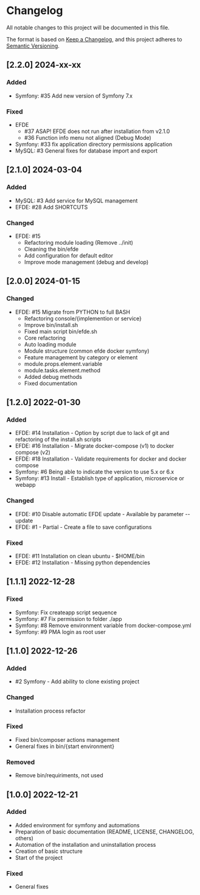 # Changelog

All notable changes to this project will be documented in this file.

The format is based on [Keep a Changelog](https://keepachangelog.com/en/1.1.1/),
and this project adheres to [Semantic Versioning](https://semver.org/spec/v2.0.0.html).

## [2.2.0] 2024-xx-xx

### Added

- Symfony: #35 Add new version of Symfony 7.x

### Fixed

- EFDE
  - #37 ASAP! EFDE does not run after installation from v2.1.0
  - #36 Function info menu not aligned (Debug Mode)
- Symfony: #33 fix application directory permissions application
- MySQL: #3 General fixes for database import and export

## [2.1.0] 2024-03-04

### Added

- MySQL: #3 Add service for MySQL management
- EFDE: #28 Add SHORTCUTS

### Changed

- EFDE: #15
  - Refactoring module loading (Remove ../init)
  - Cleaning the bin/efde
  - Add configuration for default editor
  - Improve mode management (debug and develop)

## [2.0.0] 2024-01-15

### Changed

- EFDE: #15 Migrate from PYTHON to full BASH
  - Refactoring console/{implemention or service}
  - Improve bin/install.sh
  - Fixed main script bin/efde.sh
  - Core refactoring
  - Auto loading module
  - Module structure (common efde docker symfony)
  - Feature management by category or element
  - module.props.element.variable
  - module.tasks.element.method
  - Added debug methods
  - Fixed documentation

## [1.2.0] 2022-01-30

### Added

- EFDE: #14 Installation - Option by script due to lack of git and refactoring of the install.sh scripts
- EFDE: #16 Installation - Migrate docker-compose (v1) to docker compose (v2)
- EFDE: #18 Installation - Validate requirements for docker and docker compose
- Symfony: #6 Being able to indicate the version to use 5.x or 6.x
- Symfony: #13 Install - Establish type of application, microservice or webapp

### Changed

- EFDE: #10 Disable automatic EFDE update - Available by parameter --update
- EFDE: #1 - Partial - Create a file to save configurations

### Fixed

- EFDE: #11 Installation on clean ubuntu - $HOME/bin
- EFDE: #12 Installation - Missing python dependencies

## [1.1.1] 2022-12-28

### Fixed

- Symfony: Fix createapp script sequence
- Symfony: #7 Fix permission to folder ./app
- Symfony: #8 Remove environment variable from docker-compose.yml
- Symfony: #9 PMA login as root user

## [1.1.0] 2022-12-26

### Added

- #2 Symfony - Add ability to clone existing project

### Changed

- Installation process refactor

### Fixed

- Fixed bin/composer actions management
- General fixes in bin/{start environment}

### Removed

- Remove bin/requiriments, not used

## [1.0.0] 2022-12-21

### Added

- Added environment for symfony and automations
- Preparation of basic documentation (README, LICENSE, CHANGELOG, others)
- Automation of the installation and uninstallation process
- Creation of basic structure
- Start of the project

### Fixed

- General fixes
